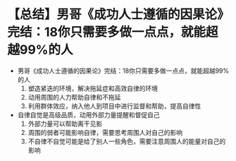 # 【总结】男哥《成功人士遵循的因果论》完结：18你只需要多做一点点，就能超越99%的人

-   男哥《成功人士遵循的因果论》完结：18你只需要多做一点点，就能超越99%的人
    1.  塑造紧迭的环境，解决拖延症和高效自律的环境
    2.  动用周围的人力帮助自律和不拖延
    3.  利用群体效应，纳入他人到项目中进行监督和帮助，提高自律性
-   自律自觉是高级品质，动用外部力量提醒和督促自己
    1.  外部力量可以帮助离干见影
    2.  周围的弱者可能影响自律，需要思考周围人对自己的影响
    3.  不自律不自觉可能是给了别人一些角色，需要注意周围人的能量对自己的影响